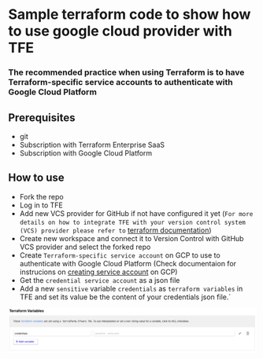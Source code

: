 # Sample terraform code to show how to use google cloud provider with TFE

### The recommended practice when using Terraform is to have Terraform-specific service accounts to authenticate with Google Cloud Platform

## Prerequisites

- git
- Subscription with Terraform Enterprise SaaS
- Subscription with Google Cloud Platform

## How to use

- Fork the repo
- Log in to TFE
- Add new VCS provider for GitHub if not have configured it yet (`For more details on how to integrate TFE with your version control system (VCS) provider please refer to` [terraform documentation](https://www.terraform.io/docs/enterprise/vcs/github.html))
- Create new workspace and connect it to Version Control with GitHub VCS provider and select the forked repo
- Create `Terraform-specific service account` on GCP to use to authenticate with Google Cloud Platform (Check documentaion for instrucions on [creating service account](https://cloud.google.com/docs/authentication/getting-started) on GCP)
- Get the `credential service account` as a json file
- Add a new `sensitive` variable `credentials` as `terraform variables` in TFE and set its value be the content of your credentials json file.`

<img src="pictures/sensitive terraform variable.png" />
